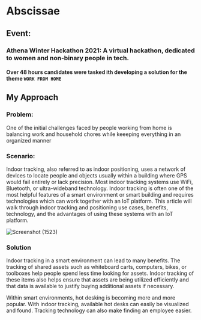 # Abscissae

## Event:
### Athena Winter Hackathon 2021: A virtual hackathon, dedicated to women and non-binary people in tech.
#### Over 48 hours candidates were tasked ith developing a solution for the theme `WORK FROM HOME`

## My Approach

### Problem: 
One of the initial challenges faced by people working from home is balancing work and household chores while keeeping everything in an organized manner

### Scenario:
Indoor tracking, also referred to as indoor positioning, uses a network of devices to locate people and objects usually within a building where GPS would fail entirely or lack precision. Most indoor tracking systems use WiFi, Bluetooth, or ultra-wideband technology. Indoor tracking is often one of the most helpful features of a smart environment or smart building and requires technologies which can work together with an IoT platform. This article will walk through indoor tracking and positioning use cases, benefits, technology, and the advantages of using these systems with an IoT platform.

![Screenshot (1523)](https://user-images.githubusercontent.com/73738414/141690839-240123b7-62cf-488f-a68b-07db6e986c08.png)

### Solution
Indoor tracking in a smart environment can lead to many benefits. The tracking of shared assets such as whiteboard carts, computers, bikes, or toolboxes help people spend less time looking for assets. Indoor tracking of these items also helps ensure that assets are being utilized efficiently and that data is available to justify buying additional assets if necessary.

Within smart environments, hot desking is becoming more and more popular. With indoor tracking, available hot desks can easily be visualized and found. Tracking technology can also make finding an employee easier.

